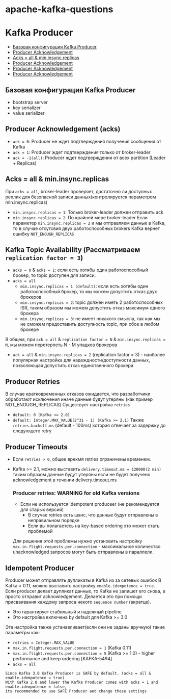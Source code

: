 # apache-kafka-questions

# Kafka Producer
+ [Базовая конфигурация Kafka Producer](#Базовая-конфигурация-kafka-producer)
+ [Producer Acknowledgement](#Producer-acknowledgement-(acks))
+ [Acks = all & min.insync.replicas](#Acks-=-all-&-min.insync.replicas)
+ [Producer Acknowledgement](#Producer-acknowledgement-(acks))
+ [Producer Acknowledgement](#Producer-acknowledgement-(acks))
+ [Producer Acknowledgement](#Producer-acknowledgement-(acks))

## Базовая конфигурация Kafka Producer
+ bootstrap server
+ key serializer
+ value serializer

## Producer Acknowledgement (acks)
+ ```ack = 0```: Producer не ждет подтверждения получения сообщения от Kafka
+ ```ack = 1```: Producer ждет подтверждения только от broker-leader
+ ```ack = -1(all)```: Producer ждет подтверждения от всех partition (Leader + Replicas)

## Acks = all & min.insync.replicas
При ```acks = all```, broker-leader проверяет, достаточно ли доступных реплик для безопасной записи данных(контролируется параметром min.insync.replicas)
+ ```min.insync.replicas = 1```: Только broker-leader должен отправить ack
+ ```min.insync.replicas = 2```: По крайней мере broker-leader
Если параметер ```min.insync.replicas = 2``` и мы отправляем данные в Kafka, то в случае отсутсвия двух работоспособных brokers Kafka вернет ошибку ```NOT_ENOUGH_REPLICAS```

## Kafka Topic Availability (Рассматриваем ```replication factor = 3```)
+ ```acks = 0``` & ```acks = 1```: если есть хотябы один работоспособный брокер, то topic доступен для записи.
+ ```acks = all```
  + ```min.insync.replicas = 1 (default)```: если есть хотябы один работоспособный брокер, то мы можем допустить отказ двух брокеров
  + ```min.insync.replicas = 2```: topic должен иметь 2 работоспособных ISR, таким образом мы можем допустить отказ максимум одного брокера
  + ```min.insync.replicas = 3```: не имеет никакого смысла, так как мы не сможем предоставить доступность topic, при сбое в любом брокере
  
В общем, при ```ack = all``` & ```replication factor = N``` & ```min.insync.replicas = M```, мы можем перетерпеть N - M упадков брокеров
+ ```ack = all``` & ```min.insync.replicas = 2``` (replication factor = 3) - наиболее популярная настройка для надеждности/доступности данных, позволяющая допустить отказ единственного брокера

## Producer Retries
В случае кратковременных отказов ожидается, что разработчики обработают исключения иначе данные будут утеряны (как пример NOT_ENOUGH_REPLICAS)
Существует настройка ```retries```
+ ```default: 0 (Kafka <= 2.0)```
+ ```default: Integer.MAX_VALUE(2^31 - 1) (Kafka >= 2.1)```
Также ```retries.backoff.ms``` (default - 100ms) которая отвечает за задержку до следующего retry

## Producer Timeouts
+ Если ```retries > 0```, общее врекмя retries ограничены временем.
+ Kafka >= 2.1, можно выставить ```delivery.timeout.ms = 120000(2 min)``` таким образом данные будут утеряны если не будет получено acknowledgement в течении delivery.timeout.ms
  ### Producer retries: WARNING for old Kafka versions
  + Если не используется idempotent produceer (не рекомендуется для старых версий)
    + В случае retries есть шанс, что данные будут отправлены в неправильном порядке
    + Если вы полагаетесь на key-based ordering это может стать проблемой
 
  Для решения этой проблемы нужно установить настройку ```max.in.flight.requests.per.connection``` - максимальное количество unacknowledged запросов могут быть отправлены в параллели.
  
## Idempotent Producer
Producer может отправлять дупликаты в Kafka из за сетевых ошибок
В Kafka > 0.11, можно выставить настройку ```enable.idempotence = true```. Если producer делает дупликат данных, то Kafka не запишет его снова, а просто отправит acknowledgement. Делается это при помощи присваивания каждому запроса некого ```sequence number``` (вкратце).
+ Это гарантирует стабильный и надежный pipeline
+ Это настройка включена by default для Kafka >= 3.0

Эта настройка также устанавливает(если они не заданы вручную) такие параметры как:
+ ```retries = Integer.MAX_VALUE```
+ ```max.in.flight.requests.per.connection = 1``` (Kafka 0.11)
+ ```max.in.flight.requests.per.connection = 5``` (Kafka >= 1.0) - higher performance and keep ordering [KAFKA-5494]
+ ```acks = all```
```
Since Kafka 3.0 Kafka Producer is SAFE by default. (acks = all & enable.idempotence = true)
With Kafka 2.8 and lower the Kafka Producer comes with acks = 1 and enable.idempotence = false, 
its recommended to use SAFE Producer and change these settings
```
